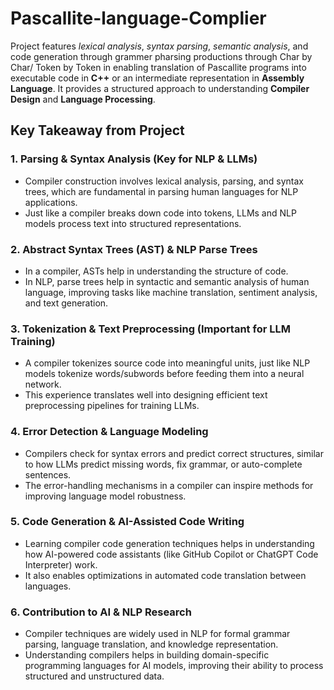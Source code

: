 # Pascallite-language-Complier
Project features *lexical analysis*, *syntax parsing*, *semantic analysis*, and code generation through grammer pharsing productions through Char by Char/ Token by Token in enabling translation of Pascallite programs into executable code in **C++** or an intermediate representation in **Assembly Language**. It provides a structured approach to understanding **Compiler Design** and **Language Processing**.

## Key Takeaway from Project

### 1. Parsing & Syntax Analysis (Key for NLP & LLMs)
- Compiler construction involves lexical analysis, parsing, and syntax trees, which are fundamental in parsing human languages for NLP applications.
- Just like a compiler breaks down code into tokens, LLMs and NLP models process text into structured representations.

### 2. Abstract Syntax Trees (AST) & NLP Parse Trees
- In a compiler, ASTs help in understanding the structure of code.
- In NLP, parse trees help in syntactic and semantic analysis of human language, improving tasks like machine translation, sentiment analysis, and text generation.

### 3. Tokenization & Text Preprocessing (Important for LLM Training)
- A compiler tokenizes source code into meaningful units, just like NLP models tokenize words/subwords before feeding them into a neural network.
- This experience translates well into designing efficient text preprocessing pipelines for training LLMs.

### 4. Error Detection & Language Modeling
- Compilers check for syntax errors and predict correct structures, similar to how LLMs predict missing words, fix grammar, or auto-complete sentences.
- The error-handling mechanisms in a compiler can inspire methods for improving language model robustness.

### 5. Code Generation & AI-Assisted Code Writing
- Learning compiler code generation techniques helps in understanding how AI-powered code assistants (like GitHub Copilot or ChatGPT Code Interpreter) work.
- It also enables optimizations in automated code translation between languages.

### 6. Contribution to AI & NLP Research
- Compiler techniques are widely used in NLP for formal grammar parsing, language translation, and knowledge representation.
- Understanding compilers helps in building domain-specific programming languages for AI models, improving their ability to process structured and unstructured data.
